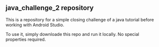 <h2>java_challenge_2 repository</h2>

<p>This is a repository for a simple closing challenge of a java tutorial before working with Android Studio.</p>

<p>To use it, simply downloade this repo and run it locally. No special properties required.</p>